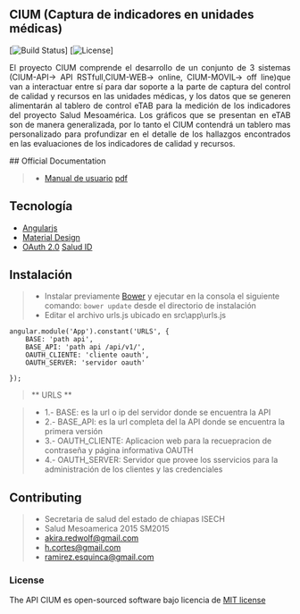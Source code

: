 ## CIUM (Captura de indicadores en unidades médicas)

[![Build Status](https://travis-ci.org/laravel/framework.svg)]
[![License](https://poser.pugx.org/laravel/framework/license.svg)]

<p style="text-align: justify;">
El proyecto CIUM comprende el desarrollo de un conjunto de 3 sistemas (CIUM-API-> API RSTfull,CIUM-WEB-> online, CIUM-MOVIL-> off line)que van a interactuar entre sí para dar soporte a la parte de 
captura del control de calidad y recursos en las unidades médicas, y los datos que se generen alimentarán al tablero de control eTAB para la medición de los indicadores del proyecto Salud Mesoamérica. 
Los gráficos que se presentan en eTAB son de manera generalizada, por lo tanto el CIUM contendrá un tablero mas personalizado para profundizar en el detalle de los hallazgos encontrados en las evaluaciones 
de los indicadores de calidad y recursos.
</p>
## Official Documentation

 > - [Manual de usuario](assets/cium/Contents) [pdf](assets/manual-usuario.pdf)

## Tecnología

* [Angularjs]('https://angularjs.org/')
* [Material Design]('https://www.google.com/design/spec/material-design/introduction.html')
* [OAuth 2.0]('http://oauth.net/2/') [Salud ID]('http://sistemas.salud.chiapas.gob.mx/salud-id')


## Instalación

> - Instalar previamente [Bower]('http://bower.io/') y ejecutar en la consola el siguiente comando: `bower update` desde el directorio de instalación
> - Editar el archivo urls.js ubicado en src\app\urls.js

	angular.module('App').constant('URLS', {
    	BASE: 'path api',
    	BASE_API: 'path api /api/v1/',
		OAUTH_CLIENTE: 'cliente oauth',
		OAUTH_SERVER: 'servidor oauth'

   	});	
	
> ** URLS **

> - 1.- BASE: es la url o ip del servidor donde se encuentra la API
> - 2.- BASE_API: es la url completa del la API donde se encuentra la primera versión
> - 3.- OAUTH_CLIENTE: Aplicacion web para la recuepracion de contraseña y página informativa OAUTH
> - 4.- OAUTH_SERVER: Servidor que provee los sservicios para la administración de los clientes y las credenciales


## Contributing

> - Secretaria de salud del estado de chiapas ISECH
> - Salud Mesoamerica 2015 SM2015
> - akira.redwolf@gmail.com 
> - h.cortes@gmail.com 
> - ramirez.esquinca@gmail.com

### License

The API CIUM es open-sourced software bajo licencia de [MIT license](http://opensource.org/licenses/MIT)
